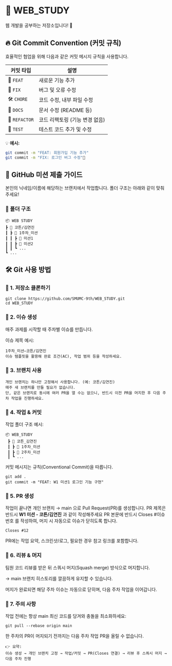 # 🌟 WEB_STUDY

웹 개발을 공부하는 저장소입니다! 🚀

## 🔥 Git Commit Convention (커밋 규칙)

효율적인 협업을 위해 다음과 같은 커밋 메시지 규칙을 사용합니다.

| 커밋 타입     | 설명                           |
| ------------- | ------------------------------ |
| 🎉 `FEAT`     | 새로운 기능 추가               |
| 🐛 `FIX`      | 버그 및 오류 수정              |
| 🛠 `CHORE`    | 코드 수정, 내부 파일 수정      |
| 📝 `DOCS`     | 문서 수정 (README 등)          |
| 🔄 `REFACTOR` | 코드 리팩토링 (기능 변경 없음) |
| 🧪 `TEST`     | 테스트 코드 추가 및 수정       |

💡 **예시:**

```bash
git commit -m "FEAT: 회원가입 기능 추가"
git commit -m "FIX: 로그인 버그 수정"📌
```

## 🚀 GitHub 미션 제출 가이드

본인의 닉네임/이름에 해당하는 브랜치에서 작업합니다.
폴더 구조는 아래와 같이 맞춰 주세요!

### 📂 폴더 구조

```
📦 WEB STUDY
┣ 📂 코튼/김연진
┃ ┣ 📂 1주차_미션
┃ ┃ ┣ 📂 미션1
┃ ┃ ┣ 📂 미션2
┃ ┃ ┗ ...
┗ ...
```

## 🛠 Git 사용 방법

### 📌 1. 저장소 클론하기

```
git clone https://github.com/SMUMC-9th/WEB_STUDY.git
cd WEB_STUDY
```

### 📌 2. 이슈 생성

매주 과제를 시작할 때 주차별 이슈를 만듭니다.

이슈 제목 예시:

    1주차_미션–코튼/김연진
    이슈 템플릿을 활용해 완료 조건(AC), 작업 범위 등을 작성하세요.

### 📌 3. 브랜치 사용

    개인 브랜치는 하나만 고정해서 사용합니다. (예: 코튼/김연진)
    매주 새 브랜치를 만들 필요가 없습니다.
    단, 같은 브랜치로 동시에 여러 PR을 열 수는 없으니, 반드시 이전 PR을 머지한 후 다음 주차 작업을 진행하세요.

### 📌 4. 작업 & 커밋

작업 폴더 구조 예시:

```
📦 WEB_STUDY
 ┣ 📂 코튼_김연진
 ┃ ┣ 📂 1주차_미션
 ┃ ┣ 📂 2주차_미션
 ┃ ┗ ...
```

커밋 메시지는 규칙(Conventional Commit)을 따릅니다.

```
git add .
git commit -m "FEAT: W1 미션1 로그인 기능 구현"
```

### 📌 5. PR 생성

작업이 끝나면 개인 브랜치 → main 으로 Pull Request(PR)를 생성합니다.
PR 제목은 반드시 **W1 미션 - 코튼/김연진** 과 같이 작성해주세요
PR 본문에 반드시 Closes #이슈번호 를 작성하여, 머지 시 자동으로 이슈가 닫히도록 합니다.

```
Closes #12
```

PR에는 작업 요약, 스크린샷/로그, 필요한 경우 참고 링크를 포함합니다.

### 📌 6. 리뷰 & 머지

팀원 코드 리뷰를 받은 뒤 스쿼시 머지(Squash merge) 방식으로 머지합니다.

→ main 브랜치 히스토리를 깔끔하게 유지할 수 있습니다.

머지가 완료되면 해당 주차 이슈는 자동으로 닫히며, 다음 주차 작업을 이어갑니다.

### 📌 7. 주의 사항

작업 전에는 항상 main 최신 코드를 당겨와 충돌을 최소화하세요:

```
git pull --rebase origin main
```

한 주차의 PR이 머지되기 전까지는 다음 주차 작업 PR을 올릴 수 없습니다.

```
👉 요약:
이슈 생성 → 개인 브랜치 고정 → 작업/커밋 → PR(Closes 연결) → 리뷰 후 스쿼시 머지 → 다음 주차 진행
```
